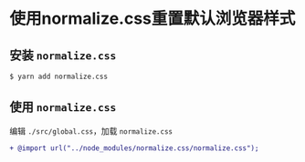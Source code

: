 # 使用normalize.css重置默认浏览器样式

## 安装 `normalize.css`

```bash
$ yarn add normalize.css
```

## 使用 `normalize.css`

编辑 `./src/global.css`，加载 `normalize.css`

```diff
+ @import url("../node_modules/normalize.css/normalize.css");
```
